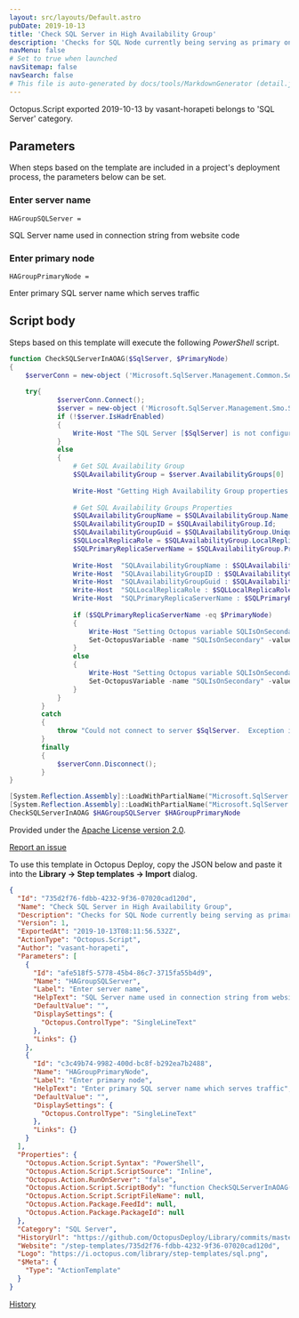 ```yaml
---
layout: src/layouts/Default.astro
pubDate: 2019-10-13
title: 'Check SQL Server in High Availability Group'
description: 'Checks for SQL Node currently being serving as primary on high availability group and sets Octopus variable : SQLIsOnSecondary to true if secondary is active in High Availability Group'
navMenu: false
# Set to true when launched
navSitemap: false
navSearch: false
# This file is auto-generated by docs/tools/MarkdownGenerator (detail.js)
---
```


Octopus.Script exported 2019-10-13 by vasant-horapeti belongs to 'SQL Server' category.

## Parameters

When steps based on the template are included in a project's deployment process, the parameters below can be set.


<div class="param">

### Enter server name

`HAGroupSQLServer = `

SQL Server name used in connection string from website code

</div>
        
<div class="param">

### Enter primary node

`HAGroupPrimaryNode = `

Enter primary SQL server name which serves traffic

</div>
        

## Script body

Steps based on this template will execute the following *PowerShell* script.

```powershell
function CheckSQLServerInAOAG($SqlServer, $PrimaryNode)
{
    $serverConn = new-object ('Microsoft.SqlServer.Management.Common.ServerConnection') $SqlServer
    
    try{
            $serverConn.Connect();
            $server = new-object ('Microsoft.SqlServer.Management.Smo.Server') $serverConn  
            if (!$server.IsHadrEnabled)
            {
    	        Write-Host "The SQL Server [$SqlServer] is not configured with High Availability Group."
            }
            else
            {
                # Get SQL Availability Group
                $SQLAvailabilityGroup = $server.AvailabilityGroups[0]
    
                Write-Host "Getting High Availability Group properties."
                
                # Get SQL Availability Groups Properties
	            $SQLAvailabilityGroupName = $SQLAvailabilityGroup.Name;
	            $SQLAvailabilityGroupID = $SQLAvailabilityGroup.Id;
	            $SQLAvailabilityGroupGuid = $SQLAvailabilityGroup.UniqueId;
	            $SQLLocalReplicaRole = $SQLAvailabilityGroup.LocalReplicaRole;
	            $SQLPrimaryReplicaServerName = $SQLAvailabilityGroup.PrimaryReplicaServerName;
	            
	            Write-Host	"SQLAvailabilityGroupName : $SQLAvailabilityGroupName"
                Write-Host	"SQLAvailabilityGroupID : $SQLAvailabilityGroupID"
                Write-Host	"SQLAvailabilityGroupGuid : $SQLAvailabilityGroupGuid"
                Write-Host	"SQLLocalReplicaRole : $SQLLocalReplicaRole"
                Write-Host	"SQLPrimaryReplicaServerName : $SQLPrimaryReplicaServerName"    
    
                if ($SQLPrimaryReplicaServerName -eq $PrimaryNode)
                {
    	            Write-Host "Setting Octopus variable SQLIsOnSecondary false"
                    Set-OctopusVariable -name "SQLIsOnSecondary" -value "false"        
                }
                else 
                {
    	            Write-Host "Setting Octopus variable SQLIsOnSecondary true"
    	            Set-OctopusVariable -name "SQLIsOnSecondary" -value "true"
                }
            }
        }
        catch
        {
            throw "Could not connect to server $SqlServer.  Exception is:`r`n$($_ | fl -force | out-string)"
        }
        finally
        {
            $serverConn.Disconnect();
        }
}

[System.Reflection.Assembly]::LoadWithPartialName("Microsoft.SqlServer.SMO") | out-null
[System.Reflection.Assembly]::LoadWithPartialName("Microsoft.SqlServer.ConnectionInfo") | out-null
CheckSQLServerInAOAG $HAGroupSQLServer $HAGroupPrimaryNode
```

Provided under the [Apache License version 2.0](https://github.com/OctopusDeploy/Library/blob/master/LICENSE.txt).

[Report an issue](https://github.com/OctopusDeploy/Library/issues/new?assignees=&labels=&projects=&template=bug-report.yml&title=Issue%20with%20Check%20SQL%20Server%20in%20High%20Availability%20Group&step-template=Check%20SQL%20Server%20in%20High%20Availability%20Group)

<div class="get-json">

To use this template in Octopus Deploy, copy the JSON below and paste it into the **Library → Step templates → Import** dialog.

```json
{
  "Id": "735d2f76-fdbb-4232-9f36-07020cad120d",
  "Name": "Check SQL Server in High Availability Group",
  "Description": "Checks for SQL Node currently being serving as primary on high availability group and sets Octopus variable : SQLIsOnSecondary to true if secondary is active in High Availability Group",
  "Version": 1,
  "ExportedAt": "2019-10-13T08:11:56.532Z",
  "ActionType": "Octopus.Script",
  "Author": "vasant-horapeti",
  "Parameters": [
    {
      "Id": "afe518f5-5778-45b4-86c7-3715fa55b4d9",
      "Name": "HAGroupSQLServer",
      "Label": "Enter server name",
      "HelpText": "SQL Server name used in connection string from website code",
      "DefaultValue": "",
      "DisplaySettings": {
        "Octopus.ControlType": "SingleLineText"
      },
      "Links": {}
    },
    {
      "Id": "c3c49b74-9982-400d-bc8f-b292ea7b2488",
      "Name": "HAGroupPrimaryNode",
      "Label": "Enter primary node",
      "HelpText": "Enter primary SQL server name which serves traffic",
      "DefaultValue": "",
      "DisplaySettings": {
        "Octopus.ControlType": "SingleLineText"
      },
      "Links": {}
    }
  ],
  "Properties": {
    "Octopus.Action.Script.Syntax": "PowerShell",
    "Octopus.Action.Script.ScriptSource": "Inline",
    "Octopus.Action.RunOnServer": "false",
    "Octopus.Action.Script.ScriptBody": "function CheckSQLServerInAOAG($SqlServer, $PrimaryNode)\n{\n    $serverConn = new-object ('Microsoft.SqlServer.Management.Common.ServerConnection') $SqlServer\n    \n    try{\n            $serverConn.Connect();\n            $server = new-object ('Microsoft.SqlServer.Management.Smo.Server') $serverConn  \n            if (!$server.IsHadrEnabled)\n            {\n    \t        Write-Host \"The SQL Server [$SqlServer] is not configured with High Availability Group.\"\n            }\n            else\n            {\n                # Get SQL Availability Group\n                $SQLAvailabilityGroup = $server.AvailabilityGroups[0]\n    \n                Write-Host \"Getting High Availability Group properties.\"\n                \n                # Get SQL Availability Groups Properties\n\t            $SQLAvailabilityGroupName = $SQLAvailabilityGroup.Name;\n\t            $SQLAvailabilityGroupID = $SQLAvailabilityGroup.Id;\n\t            $SQLAvailabilityGroupGuid = $SQLAvailabilityGroup.UniqueId;\n\t            $SQLLocalReplicaRole = $SQLAvailabilityGroup.LocalReplicaRole;\n\t            $SQLPrimaryReplicaServerName = $SQLAvailabilityGroup.PrimaryReplicaServerName;\n\t            \n\t            Write-Host\t\"SQLAvailabilityGroupName : $SQLAvailabilityGroupName\"\n                Write-Host\t\"SQLAvailabilityGroupID : $SQLAvailabilityGroupID\"\n                Write-Host\t\"SQLAvailabilityGroupGuid : $SQLAvailabilityGroupGuid\"\n                Write-Host\t\"SQLLocalReplicaRole : $SQLLocalReplicaRole\"\n                Write-Host\t\"SQLPrimaryReplicaServerName : $SQLPrimaryReplicaServerName\"    \n    \n                if ($SQLPrimaryReplicaServerName -eq $PrimaryNode)\n                {\n    \t            Write-Host \"Setting Octopus variable SQLIsOnSecondary false\"\n                    Set-OctopusVariable -name \"SQLIsOnSecondary\" -value \"false\"        \n                }\n                else \n                {\n    \t            Write-Host \"Setting Octopus variable SQLIsOnSecondary true\"\n    \t            Set-OctopusVariable -name \"SQLIsOnSecondary\" -value \"true\"\n                }\n            }\n        }\n        catch\n        {\n            throw \"Could not connect to server $SqlServer.  Exception is:`r`n$($_ | fl -force | out-string)\"\n        }\n        finally\n        {\n            $serverConn.Disconnect();\n        }\n}\n\n[System.Reflection.Assembly]::LoadWithPartialName(\"Microsoft.SqlServer.SMO\") | out-null\n[System.Reflection.Assembly]::LoadWithPartialName(\"Microsoft.SqlServer.ConnectionInfo\") | out-null\nCheckSQLServerInAOAG $HAGroupSQLServer $HAGroupPrimaryNode",
    "Octopus.Action.Script.ScriptFileName": null,
    "Octopus.Action.Package.FeedId": null,
    "Octopus.Action.Package.PackageId": null
  },
  "Category": "SQL Server",
  "HistoryUrl": "https://github.com/OctopusDeploy/Library/commits/master/step-templates//opt/buildagent/work/75443764cd38076d/step-templates/sqlserver-high-availability-group.json",
  "Website": "/step-templates/735d2f76-fdbb-4232-9f36-07020cad120d",
  "Logo": "https://i.octopus.com/library/step-templates/sql.png",
  "$Meta": {
    "Type": "ActionTemplate"
  }
}
```

[History](https://github.com/OctopusDeploy/Library/commits/master/step-templates/https://github.com/OctopusDeploy/Library/commits/master/step-templates//opt/buildagent/work/75443764cd38076d/step-templates/sqlserver-high-availability-group.json)

</div>
